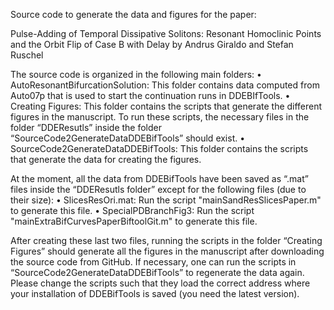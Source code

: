 Source code to generate the data and figures for the paper:

Pulse-Adding of Temporal Dissipative Solitons: Resonant Homoclinic Points and the Orbit Flip of Case B with Delay
by Andrus Giraldo and Stefan Ruschel

The source code is organized in the following main folders:
	•	AutoResonantBifurcationSolution: This folder contains data computed from Auto07p that is used to start the continuation runs in DDEBIfTools.
	•	Creating Figures: This folder contains the scripts that generate the different figures in the manuscript. To run these scripts, the necessary files in the folder “DDEResutls” inside the folder “SourceCode2GenerateDataDDEBifTools” should exist.
	•	SourceCode2GenerateDataDDEBifTools: This folder contains the scripts that generate the data for creating the figures. 

At the moment, all the data from DDEBifTools have been saved as “.mat” files inside the “DDEResutls folder” except for the following files (due to their size):
	•	SlicesResOri.mat: Run the script "mainSandResSlicesPaper.m" to generate this file.
	•	SpecialPDBranchFig3: Run the script "mainExtraBifCurvesPaperBiftoolGit.m" to generate this file.

After creating these last two files, running the scripts in the folder “Creating Figures” should generate all the figures in the manuscript after downloading the source code from GitHub. If necessary, one can run the scripts in “SourceCode2GenerateDataDDEBifTools”  to regenerate the data again. Please change the scripts such that they load the correct address where your installation of DDEBifTools is saved (you need the latest version).
